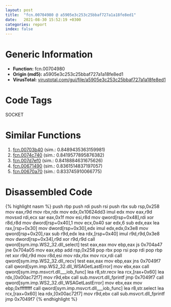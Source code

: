 ```yaml
---
layout: post
title:  "fcn.00704980 @ a5905e3c253c25bbaf727a1a18fe8ed1"
date:   2021-08-30 15:52:19 +0300
categories: report
index: false
---
```


# Generic Information
- **Function:** fcn.00704980
- **Origin (md5):** a5905e3c253c25bbaf727a1a18fe8ed1
- **VirusTotal:** [virustotal.com/gui/file/a5905e3c253c25bbaf727a1a18fe8ed1][virustotal_ref]

# Code Tags
<span class="tag" id="SOCKET">SOCKET</span>


# Similar Functions

1. [fcn.00703b40][similar_1_ref] (sim.: 0.8489435363159981)
2. [fcn.0074c740][similar_2_ref] (sim.: 0.8419577895876382)
3. [fcn.007d7ef0][similar_3_ref] (sim.: 0.8418884631675626)
4. [fcn.00671490][similar_4_ref] (sim.: 0.8361514837197057)
5. [fcn.00670a70][similar_5_ref] (sim.: 0.833745910066775)


# Disassembled Code

{% highlight nasm %}
push rbp
push rdi
push rsi
push rbx
sub rsp,0x258
mov eax,r9d
mov rbx,rdx
mov edx,0x10624dd3
imul edx
mov eax,r9d
movsxd rdi,ecx
sar eax,0x1f
mov esi,r8d
mov qword[rsp+0x48],rdi
xor r8d,r8d
mov dword[rsp+0x40],1
mov ecx,0x40
sar edx,6
sub edx,eax
lea rax,[rsp+0x30]
mov dword[rsp+0x30],edx
imul edx,edx,0x3e8
mov qword[rsp+0x20],rax
sub r9d,edx
lea rdx,[rsp+0x40]
imul r9d,r9d,0x3e8
mov dword[rsp+0x34],r9d
xor r9d,r9d
call qword[sym.imp.WS2_32.dll_select]
test eax,eax
mov ebp,eax
js 0x704a47
jne 0x704a05
mov eax,ebp
add rsp,0x258
pop rbx
pop rsi
pop rdi
pop rbp
ret 
xor r9d,r9d
mov r8d,esi
mov rdx,rbx
mov rcx,rdi
call qword[sym.imp.WS2_32.dll_recv]
test eax,eax
mov ebp,eax
jns 0x7049f7
call qword[sym.imp.WS2_32.dll_WSAGetLastError]
mov ebx,eax
call qword[sym.imp.msvcrt.dll___iob_func]
lea r8,str.recv
lea rcx,[rax+0x60]
lea rdx,[0x00ac72f7]
mov r9d,ebx
call sub.msvcrt.dll_fprintf
jmp 0x7049f7
call qword[sym.imp.WS2_32.dll_WSAGetLastError]
mov ebx,eax
mov ebp,0xffffffff
call qword[sym.imp.msvcrt.dll___iob_func]
lea r8,str.select
lea rcx,[rax+0x60]
lea rdx,[0x00ac72f7]
mov r9d,ebx
call sub.msvcrt.dll_fprintf
jmp 0x7049f7
{% endhighlight %}


[similar_1_ref]: /report/fcn.00703b40@a5905e3c253c25bbaf727a1a18fe8ed1
[similar_2_ref]: /report/fcn.0074c740@a5905e3c253c25bbaf727a1a18fe8ed1
[similar_3_ref]: /report/fcn.007d7ef0@a5905e3c253c25bbaf727a1a18fe8ed1
[similar_4_ref]: /report/fcn.00671490@a5905e3c253c25bbaf727a1a18fe8ed1
[similar_5_ref]: /report/fcn.00670a70@a5905e3c253c25bbaf727a1a18fe8ed1
[virustotal_ref]: https://www.virustotal.com/gui/file/a5905e3c253c25bbaf727a1a18fe8ed1